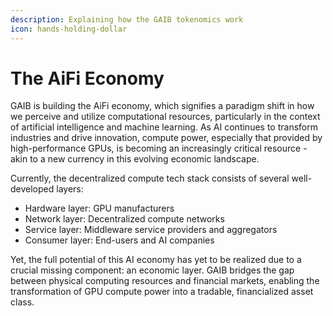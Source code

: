 ```yaml
---
description: Explaining how the GAIB tokenomics work
icon: hands-holding-dollar
---
```


# The AiFi Economy

GAIB is building the AiFi economy, which signifies a paradigm shift in how we perceive and utilize computational resources, particularly in the context of artificial intelligence and machine learning. As AI continues to transform industries and drive innovation, compute power, especially that provided by high-performance GPUs, is becoming an increasingly critical resource - akin to a new currency in this evolving economic landscape.



Currently, the decentralized compute tech stack consists of several well-developed layers:&#x20;

* Hardware layer: GPU manufacturers
* Network layer: Decentralized compute networks
* Service layer: Middleware service providers and aggregators&#x20;
* Consumer layer: End-users and AI companies&#x20;

Yet, the full potential of this AI economy has yet to be realized due to a crucial missing component: an economic layer. GAIB bridges the gap between physical computing resources and financial markets, enabling the transformation of GPU compute power into a tradable, financialized asset class.
